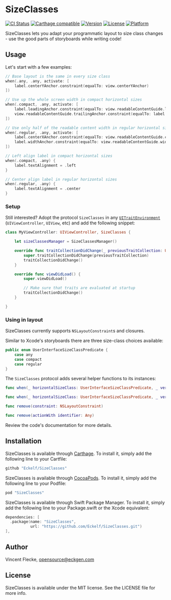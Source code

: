 # SizeClasses

[![CI Status](http://img.shields.io/travis/Eckelf/SizeClasses.svg?style=flat)](https://travis-ci.org/Eckelf/SizeClasses)
[![Carthage compatible](https://img.shields.io/badge/Carthage-compatible-4BC51D.svg?style=flat)](https://github.com/Carthage/Carthage)
[![Version](https://img.shields.io/cocoapods/v/SizeClasses.svg?style=flat)](http://cocoapods.org/pods/SizeClasses)
[![License](https://img.shields.io/cocoapods/l/SizeClasses.svg?style=flat)](http://cocoapods.org/pods/SizeClasses)
[![Platform](https://img.shields.io/cocoapods/p/SizeClasses.svg?style=flat)](http://cocoapods.org/pods/SizeClasses)

SizeClasses lets you adapt your programmatic layout to size class changes - use the good parts of storyboards while writing code!

## Usage

Let's start with a few examples:

```swift
// Base layout is the same in every size class
when(.any, .any, activate: [
    label.centerYAnchor.constraint(equalTo: view.centerYAnchor)
])

// Use up the whole screen width in compact horizontal sizes
when(.compact, .any, activate: [
    label.leadingAnchor.constraint(equalTo: view.readableContentGuide.leadingAnchor),
    view.readableContentGuide.trailingAnchor.constraint(equalTo: label.trailingAnchor)
])

// Use only half of the readable content width in regular horizontal sizes
when(.regular, .any, activate: [
    label.centerXAnchor.constraint(equalTo: view.readableContentGuide.centerXAnchor),
    label.widthAnchor.constraint(equalTo: view.readableContentGuide.widthAnchor, multiplier: 0.5)
])

// Left align label in compact horizontal sizes
when(.compact, .any) {
    label.textAlignment = .left
}

// Center align label in regular horizontal sizes
when(.regular, .any) {
    label.textAlignment = .center
}
```

### Setup

Still interested?
Adopt the protocol `SizeClasses` in any [`UITraitEnvironment`](https://developer.apple.com/documentation/uikit/uitraitenvironment) (`UIViewController`, `UIView`, etc) and add the following snippet:

```swift
class MyViewController: UIViewController, SizeClasses {

    let sizeClassesManager = SizeClassesManager()

    override func traitCollectionDidChange(_ previousTraitCollection: UITraitCollection?) {
        super.traitCollectionDidChange(previousTraitCollection)
        traitCollectionDidChange()
    }

    override func viewDidLoad() {
        super.viewDidLoad()

        // Make sure that traits are evaluated at startup
        traitCollectionDidChange()
    }

}
```

### Using in layout

SizeClasses currently supports `NSLayoutConstraint`s and closures.

Similar to Xcode's storyboards there are three size-class choices available:

```swift
public enum UserInterfaceSizeClassPredicate {
    case any
    case compact
    case regular
}
```

The `SizeClasses` protocol adds several helper functions to its instances:

```swift
func when(_ horizontalSizeClass: UserInterfaceSizeClassPredicate, _ verticalSizeClass: UserInterfaceSizeClassPredicate, activate constraints: [NSLayoutConstraint])

func when(_ horizontalSizeClass: UserInterfaceSizeClassPredicate, _ verticalSizeClass: UserInterfaceSizeClassPredicate, do action: @escaping () -> Void) -> Any

func remove(constraint: NSLayoutConstraint)

func remove(actionWith identifier: Any)
```

Review the code's documentation for more details.

## Installation

SizeClasses is available through [Carthage](https://github.com/Carthage/Carthage). To install
it, simply add the following line to your Cartfile:

```ruby
github "Eckelf/SizeClasses"
```

SizeClasses is available through [CocoaPods](http://cocoapods.org). To install
it, simply add the following line to your Podfile:

```ruby
pod "SizeClasses"
```

SizeClasses is available through Swift Package Manager. To install it, simply add the following line to your Package.swift or the Xcode equivalent:

```swift
dependencies: [
  .package(name: "SizeClasses",
           url: "https://github.com/Eckelf/SizeClasses.git")
],
```

## Author

Vincent Flecke, opensource@eckgen.com

## License

SizeClasses is available under the MIT license. See the LICENSE file for more info.
